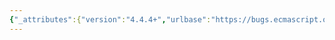 ```yaml
---
{"_attributes":{"version":"4.4.4+","urlbase":"https://bugs.ecmascript.org/","maintainer":"dherman@mozilla.com"},"bug":{"bug_id":1097,"creation_ts":"2012-11-29 10:23:00 -0800","short_desc":"Ensure ArrowFunction w/o { FunctionBody } is specified","delta_ts":"2012-12-01 20:03:59 -0800","product":"Draft for 6th Edition","component":"new feature","version":"Rev 12: November 22, 2012 Draft","rep_platform":"All","op_sys":"All","bug_status":"RESOLVED","resolution":"WORKSFORME","priority":"Normal","bug_severity":"enhancement","everconfirmed":true,"reporter":{"uid":"waldron.rick","name":"Rick Waldron"},"assigned_to":{"uid":"allen","name":"Allen Wirfs-Brock"},"cc":"waldron.rick","long_desc":[{"commentid":2905,"comment_count":0,"who":{"uid":"waldron.rick","name":"Rick Waldron"},"bug_when":"2012-11-29 10:23:10 -0800","thetext":"eg: let square = x => x*x;\n\n- Implicit return\n\n\n?\n\nhttp://wiki.ecmascript.org/doku.php?id=harmony:arrow_function_syntax"},{"commentid":2971,"comment_count":1,"who":{"uid":"allen","name":"Allen Wirfs-Brock"},"bug_when":"2012-12-01 11:42:46 -0800","thetext":"yes, it's specified. There is an Evaluation operation in 13.2 for that ConciseBody production that does the necessary expression evaluation and return"},{"commentid":2973,"comment_count":2,"who":{"uid":"waldron.rick","name":"Rick Waldron"},"bug_when":"2012-12-01 20:03:59 -0800","thetext":"Great, thanks for clarifying."}]}}
---
```

